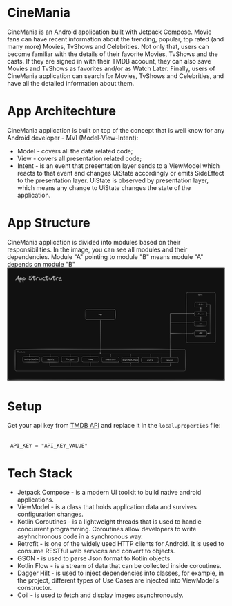 # CineMania
CineMania is an Android application built with Jetpack Compose. Movie fans can have recent information about the trending, popular, top rated (and many more) Movies, TvShows and Celebrities. Not only that, users can become familiar with the details of their favorite Movies, TvShows and the casts. If they are signed in with their TMDB acoount, they can also save Movies and TvShows as favorites and/or as Watch Later. Finally, users of CineMania application can search for Movies, TvShows and Celebrities, and have all the detailed information about them.
# App Architechture
CineMania application is built on top of the concept that is well know for any Android developer - MVI (Model-View-Intent):
* Model - covers all the data related code;
* View - covers all presentation related code;
* Intent - is an event that presentation layer sends to a ViewModel which reacts to that event and changes UiState accordingly or emits SideEffect to the presentation layer. UiState is observed by presentation layer, which means any change to UiState changes the state of the application.
# App Structure
CineMania application is divided into modules based on their responsibilities. In the image, you can see all modules and their dependencies. Module "A" pointing to module "B" means module "A" depends on module "B"
![App Structure](https://github.com/umidjonkhasimov/CineMania/blob/master/images/Untitled-2024-02-24-1431.png?raw=true)
# Setup
Get your api key from [TMDB API](https://developer.themoviedb.org/docs/getting-started) and replace it in the ```local.properties``` file:
```

 API_KEY = "API_KEY_VALUE"

```
# Tech Stack
* Jetpack Compose - is a modern UI toolkit to build native android applications.
* ViewModel - is a class that holds application data and survives configuration changes.
* Kotlin Coroutines - is a lightweight threads that is used to handle concurrent programming. Coroutines allow developers to write asyhnchronous code in a synchronous way.
* Retrofit - is one of the widely used HTTP clients for Android. It is used to consume RESTful web services and convert to objects.
* GSON - is used to parse Json format to Kotlin objects.
* Kotlin Flow - is a stream of data that can be collected inside coroutines.
* Dagger Hilt - is used to inject dependencies into classes, for example, in the project, different types of Use Cases are injected into ViewModel's constructor.
* Coil - is used to fetch and display images asynchronously.
